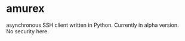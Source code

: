 # amurex
asynchronous SSH client written in Python. Currently in alpha version.  
No security here.
